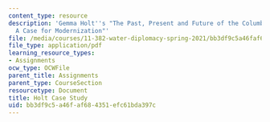 ```yaml
---
content_type: resource
description: 'Gemma Holt''s "The Past, Present and Future of the Columbia River Treaty:
  A Case for Modernization"'
file: /media/courses/11-382-water-diplomacy-spring-2021/bb3df9c5a46faf684351efc61bda397c_MIT11_382s21_Holt.pdf
file_type: application/pdf
learning_resource_types:
- Assignments
ocw_type: OCWFile
parent_title: Assignments
parent_type: CourseSection
resourcetype: Document
title: Holt Case Study
uid: bb3df9c5-a46f-af68-4351-efc61bda397c
---
```

